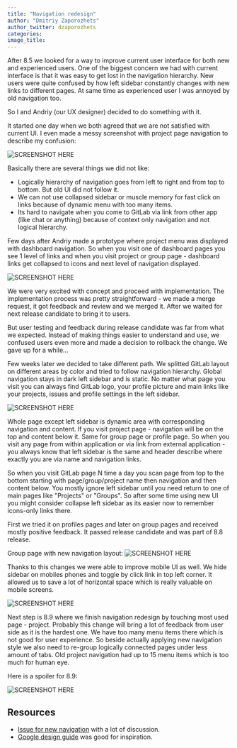 ```yaml
---
title: "Navigation redesign"
author: "Dmitriy Zaporozhets"
author_twitter: dzaporozhets
categories: 
image_title: 
---
```


After 8.5 we looked for a way to improve current user interface for both new and 
experienced users. One of the biggest concern we had with current interface is 
that it was easy to get lost in the navigation hierarchy. New users were quite 
confused by how left sidebar constantly changes with new links to different pages. 
At same time as experienced user I was annoyed by old navigation too. 

So I and Andriy (our UX designer) decided to do something with it.

<!--more-->

It started one day when we both agreed that we are not satisfied with current UI.
I even made a messy screenshot with project page navigation to describe my confusion: 

![SCREENSHOT HERE](/images/navigation-redesign/old-pr-nav.png)

Basically there are several things we did not like: 

* Logically hierarchy of navigation goes from left to right and from top to bottom. 
But old UI did not follow it.
* We can not use collapsed sidebar or muscle memory for fast click on links because of 
dynamic menu with too many items.
* Its hard to navigate when you come to GitLab via link from other 
app (like chat or anything) because of context only navigation and not logical hierarchy. 


Few days after Andriy made a prototype where project menu was displayed with 
dashboard navigation. So when you visit one of dashboard pages you see 1 level 
of links and when you visit project or group page - dashboard links get collapsed to 
icons and next level of navigation displayed. 

![SCREENSHOT HERE](/images/navigation-redesign/concept1.png)

We were very excited with concept and proceed with implementation. The implementation
process was pretty straightforward - we made a merge request, it got feedback and review
and we merged it. After we waited for next release candidate to bring it to users.

But user testing and feedback during release candidate was far from what we expected.
Instead of making things easier to understand and use, we confused users even more 
and made a decision to rollback the change. We gave up for a while...

Few weeks later we decided to take different path. We splitted GitLab layout 
on different areas by color and tried to follow navigation hierarchy. 
Global navigation stays in dark left sidebar and is static. No matter what 
page you visit you can always find GitLab logo, your profile picture and main links
like your projects, issues and profile settings in the left sidebar. 
 
![SCREENSHOT HERE](/images/navigation-redesign/nav-exp.png)

Whole page except left sidebar is dynamic area with corresponding navigation and content. 
If you visit project page - navigation will be on the top and content below it. 
Same for group page or profile page. So when you visit any page from within application or 
via link from external application - you always know that left sidebar is the same 
and header describe where exactly you are via name and navigation links. 

So when you visit GitLab page N time a day you scan page from top to the bottom starting with
page/group/project name then navigation and then content below. You mostly ignore 
left sidebar until you need return to one of main pages like "Projects" or "Groups". 
So after some time using new UI you might consider collapse left sidebar as its easier
now to remember icons-only links there.

First we tried it on profiles pages and later on group pages and received mostly positive feedback. 
It passed release candidate and was part of 8.8 release. 

Group page with new navigation layout: 
![SCREENSHOT HERE](/images/navigation-redesign/group-nav.png)

Thanks to this changes we were able to improve mobile UI as well. We hide sidebar
on mobiles phones and toggle by click link in top left corner. It allowed us to save 
a lot of horizontal space which is really valuable on mobile screens. 

![SCREENSHOT HERE](/images/navigation-redesign/mobile.png)

Next step is 8.9 where we finish navigation redesign by touching most used page - project. 
Probably this change will bring a lot of feedback from user side as it is the hardest one. 
We have too many menu items there which is not good for user experience. So beside 
actually applying new navigation style we also need to re-group logically connected pages
under less amount of tabs. Old project navigation had up to 15 menu items which 
is too much for human eye. 

Here is a spoiler for 8.9: 

![SCREENSHOT HERE](/images/navigation-redesign/project.png)



## Resources

- [Issue for new navigation](https://gitlab.com/gitlab-org/gitlab-ce/issues/14838) with a lot of discussion.
- [Google design guide](https://www.google.com/design/spec/components/tabs.html#tabs-types-of-tabs) was good for inspiration. 


